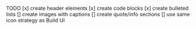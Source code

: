 TODO
[x] create header elements
[x] create code blocks
[x] create bulleted lists
[] create images with captions
[] create quote/info sections
[] use same icon strategy as Build UI
